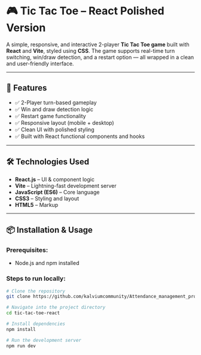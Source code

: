 # 🎮 Tic Tac Toe – React Polished Version

A simple, responsive, and interactive 2-player **Tic Tac Toe game** built with **React** and **Vite**, styled using **CSS**. The game supports real-time turn switching, win/draw detection, and a restart option — all wrapped in a clean and user-friendly interface.

---

## 🚀 Features

- ✅ 2-Player turn-based gameplay
- ✅ Win and draw detection logic
- ✅ Restart game functionality
- ✅ Responsive layout (mobile + desktop)
- ✅ Clean UI with polished styling
- ✅ Built with React functional components and hooks

---

## 🛠️ Technologies Used

- **React.js** – UI & component logic
- **Vite** – Lightning-fast development server
- **JavaScript (ES6)** – Core language
- **CSS3** – Styling and layout
- **HTML5** – Markup

---

## 📦 Installation & Usage

### Prerequisites:

- Node.js and npm installed

### Steps to run locally:

```bash
# Clone the repository
git clone https://github.com/kalviumcommunity/Attendance_management_project.git

# Navigate into the project directory
cd tic-tac-toe-react

# Install dependencies
npm install

# Run the development server
npm run dev
```
